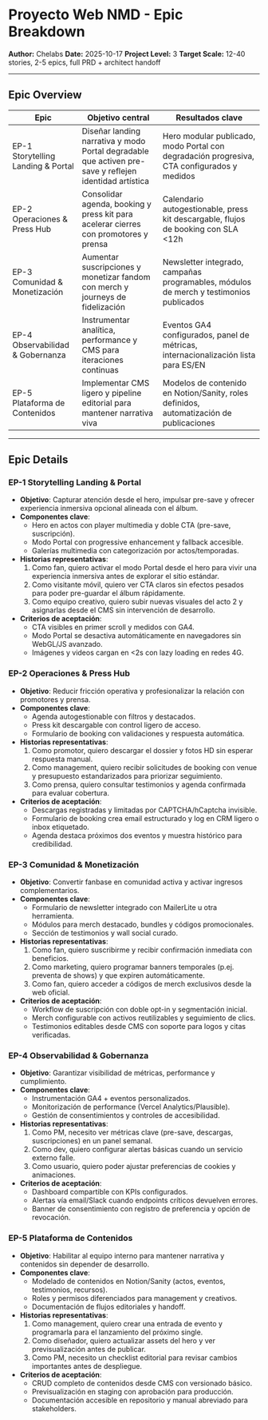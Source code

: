 # Proyecto Web NMD - Epic Breakdown

**Author:** Chelabs
**Date:** 2025-10-17
**Project Level:** 3
**Target Scale:** 12-40 stories, 2-5 epics, full PRD + architect handoff

---

## Epic Overview

| Epic | Objetivo central | Resultados clave |
| --- | --- | --- |
| EP-1 Storytelling Landing & Portal | Diseñar landing narrativa y modo Portal degradable que activen pre-save y reflejen identidad artística | Hero modular publicado, modo Portal con degradación progresiva, CTA configurados y medidos |
| EP-2 Operaciones & Press Hub | Consolidar agenda, booking y press kit para acelerar cierres con promotores y prensa | Calendario autogestionable, press kit descargable, flujos de booking con SLA <12h |
| EP-3 Comunidad & Monetización | Aumentar suscripciones y monetizar fandom con merch y journeys de fidelización | Newsletter integrado, campañas programables, módulos de merch y testimonios publicados |
| EP-4 Observabilidad & Gobernanza | Instrumentar analítica, performance y CMS para iteraciones continuas | Eventos GA4 configurados, panel de métricas, internacionalización lista para ES/EN |
| EP-5 Plataforma de Contenidos | Implementar CMS ligero y pipeline editorial para mantener narrativa viva | Modelos de contenido en Notion/Sanity, roles definidos, automatización de publicaciones |

---

## Epic Details

### EP-1 Storytelling Landing & Portal
- **Objetivo**: Capturar atención desde el hero, impulsar pre-save y ofrecer experiencia inmersiva opcional alineada con el álbum.
- **Componentes clave**:
  - Hero en actos con player multimedia y doble CTA (pre-save, suscripción).
  - Modo Portal con progressive enhancement y fallback accesible.
  - Galerías multimedia con categorización por actos/temporadas.
- **Historias representativas**:
  1. Como fan, quiero activar el modo Portal desde el hero para vivir una experiencia inmersiva antes de explorar el sitio estándar.
  2. Como visitante móvil, quiero ver CTA claros sin efectos pesados para poder pre-guardar el álbum rápidamente.
  3. Como equipo creativo, quiero subir nuevas visuales del acto 2 y asignarlas desde el CMS sin intervención de desarrollo.
- **Criterios de aceptación**:
  - CTA visibles en primer scroll y medidos con GA4.
  - Modo Portal se desactiva automáticamente en navegadores sin WebGL/JS avanzado.
  - Imágenes y videos cargan en <2s con lazy loading en redes 4G.

### EP-2 Operaciones & Press Hub
- **Objetivo**: Reducir fricción operativa y profesionalizar la relación con promotores y prensa.
- **Componentes clave**:
  - Agenda autogestionable con filtros y destacados.
  - Press kit descargable con control ligero de acceso.
  - Formulario de booking con validaciones y respuesta automática.
- **Historias representativas**:
  1. Como promotor, quiero descargar el dossier y fotos HD sin esperar respuesta manual.
  2. Como management, quiero recibir solicitudes de booking con venue y presupuesto estandarizados para priorizar seguimiento.
  3. Como prensa, quiero consultar testimonios y agenda confirmada para evaluar cobertura.
- **Criterios de aceptación**:
  - Descargas registradas y limitadas por CAPTCHA/hCaptcha invisible.
  - Formulario de booking crea email estructurado y log en CRM ligero o inbox etiquetado.
  - Agenda destaca próximos dos eventos y muestra histórico para credibilidad.

### EP-3 Comunidad & Monetización
- **Objetivo**: Convertir fanbase en comunidad activa y activar ingresos complementarios.
- **Componentes clave**:
  - Formulario de newsletter integrado con MailerLite u otra herramienta.
  - Módulos para merch destacado, bundles y códigos promocionales.
  - Sección de testimonios y wall social curado.
- **Historias representativas**:
  1. Como fan, quiero suscribirme y recibir confirmación inmediata con beneficios.
  2. Como marketing, quiero programar banners temporales (p.ej. preventa de shows) y que expiren automáticamente.
  3. Como fan, quiero acceder a códigos de merch exclusivos desde la web oficial.
- **Criterios de aceptación**:
  - Workflow de suscripción con doble opt-in y segmentación inicial.
  - Merch configurable con activos reutilizables y seguimiento de clics.
  - Testimonios editables desde CMS con soporte para logos y citas verificadas.

### EP-4 Observabilidad & Gobernanza
- **Objetivo**: Garantizar visibilidad de métricas, performance y cumplimiento.
- **Componentes clave**:
  - Instrumentación GA4 + eventos personalizados.
  - Monitorización de performance (Vercel Analytics/Plausible).
  - Gestión de consentimientos y controles de accesibilidad.
- **Historias representativas**:
  1. Como PM, necesito ver métricas clave (pre-save, descargas, suscripciones) en un panel semanal.
  2. Como dev, quiero configurar alertas básicas cuando un servicio externo falle.
  3. Como usuario, quiero poder ajustar preferencias de cookies y animaciones.
- **Criterios de aceptación**:
  - Dashboard compartible con KPIs configurados.
  - Alertas vía email/Slack cuando endpoints críticos devuelven errores.
  - Banner de consentimiento con registro de preferencia y opción de revocación.

### EP-5 Plataforma de Contenidos
- **Objetivo**: Habilitar al equipo interno para mantener narrativa y contenidos sin depender de desarrollo.
- **Componentes clave**:
  - Modelado de contenidos en Notion/Sanity (actos, eventos, testimonios, recursos).
  - Roles y permisos diferenciados para management y creativos.
  - Documentación de flujos editoriales y handoff.
- **Historias representativas**:
  1. Como management, quiero crear una entrada de evento y programarla para el lanzamiento del próximo single.
  2. Como diseñador, quiero actualizar assets del hero y ver previsualización antes de publicar.
  3. Como PM, necesito un checklist editorial para revisar cambios importantes antes de despliegue.
- **Criterios de aceptación**:
  - CRUD completo de contenidos desde CMS con versionado básico.
  - Previsualización en staging con aprobación para producción.
  - Documentación accesible en repositorio y manual abreviado para stakeholders.
